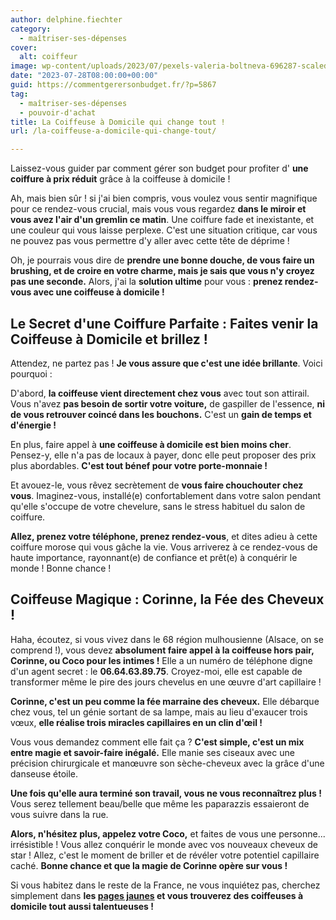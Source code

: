 ```yaml
---
author: delphine.fiechter
category:
  - maîtriser-ses-dépenses
cover:
  alt: coiffeur
image: wp-content/uploads/2023/07/pexels-valeria-boltneva-696287-scaled.webp
date: "2023-07-28T08:00:00+00:00"
guid: https://commentgerersonbudget.fr/?p=5867
tag:
  - maîtriser-ses-dépenses
  - pouvoir-d'achat
title: La Coiffeuse à Domicile qui change tout !
url: /la-coiffeuse-a-domicile-qui-change-tout/

---
```

Laissez-vous guider par comment gérer son budget pour profiter d' **une coiffure à prix réduit** grâce à la coiffeuse à domicile !

Ah, mais bien sûr ! si j'ai bien compris, vous voulez vous sentir magnifique pour ce rendez-vous crucial, mais vous vous regardez **dans le miroir et vous avez l'air d'un gremlin ce matin**. Une coiffure fade et inexistante, et une couleur qui vous laisse perplexe. C'est une situation critique, car vous ne pouvez pas vous permettre d'y aller avec cette tête de déprime !

Oh, je pourrais vous dire de **prendre une bonne douche, de vous faire un brushing, et de croire en votre charme, mais je sais que vous n'y croyez pas une seconde.** Alors, j'ai la **solution ultime** pour vous : **prenez rendez-vous avec une coiffeuse à domicile !**

## Le Secret d'une Coiffure Parfaite : Faites venir la Coiffeuse à Domicile et brillez !

Attendez, ne partez pas ! **Je vous assure que c'est une idée brillante**. Voici pourquoi :

D'abord, **la coiffeuse vient directement chez vous** avec tout son attirail. Vous n'avez **pas besoin de sortir votre voiture,** de gaspiller de l'essence, **ni de vous retrouver coincé dans les bouchons.** C'est un **gain de temps et d'énergie !**

En plus, faire appel à **une coiffeuse à domicile est bien moins cher**. Pensez-y, elle n'a pas de locaux à payer, donc elle peut proposer des prix plus abordables. **C'est tout bénef pour votre porte-monnaie !**

Et avouez-le, vous rêvez secrètement de **vous faire chouchouter chez vous**. Imaginez-vous, installé(e) confortablement dans votre salon pendant qu'elle s'occupe de votre chevelure, sans le stress habituel du salon de coiffure.

**Allez, prenez votre téléphone, prenez rendez-vous**, et dites adieu à cette coiffure morose qui vous gâche la vie. Vous arriverez à ce rendez-vous de haute importance, rayonnant(e) de confiance et prêt(e) à conquérir le monde ! Bonne chance !

## Coiffeuse Magique : Corinne, la Fée des Cheveux !

Haha, écoutez, si vous vivez dans le 68 région mulhousienne (Alsace, on se comprend !), vous devez **absolument faire appel à la coiffeuse hors pair, Corinne, ou Coco pour les intimes !** Elle a un numéro de téléphone digne d'un agent secret : le **06.64.63.89.75**. Croyez-moi, elle est capable de transformer même le pire des jours chevelus en une œuvre d'art capillaire !

**Corinne, c'est un peu comme la fée marraine des cheveux.** Elle débarque chez vous, tel un génie sortant de sa lampe, mais au lieu d'exaucer trois vœux, **elle réalise trois miracles capillaires en un clin d'œil !**

Vous vous demandez comment elle fait ça ? **C'est simple, c'est un mix entre magie et savoir-faire inégalé.** Elle manie ses ciseaux avec une précision chirurgicale et manœuvre son sèche-cheveux avec la grâce d'une danseuse étoile.

**Une fois qu'elle aura terminé son travail, vous ne vous reconnaîtrez plus !** Vous serez tellement beau/belle que même les paparazzis essaieront de vous suivre dans la rue.

**Alors, n'hésitez plus, appelez votre Coco,** et faites de vous une personne... irrésistible ! Vous allez conquérir le monde avec vos nouveaux cheveux de star ! Allez, c'est le moment de briller et de révéler votre potentiel capillaire caché. **Bonne chance et que la magie de Corinne opère sur vous !**

Si vous habitez dans le reste de la France, ne vous inquiétez pas, cherchez simplement dans **les [pages jaunes](https://www.pagesjaunes.fr/ "pages jaunes") et vous trouverez des coiffeuses à domicile tout aussi talentueuses !**
